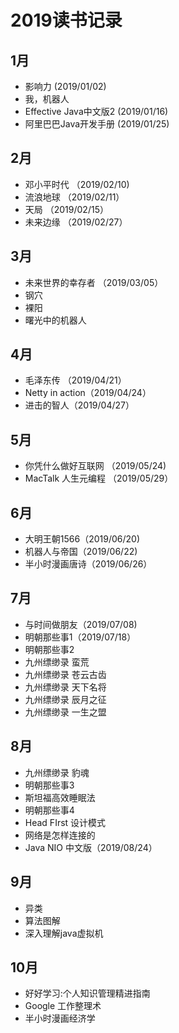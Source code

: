 # 2019读书记录

## 1月
  * 影响力 (2019/01/02)
  * 我，机器人
  * Effective Java中文版2 (2019/01/16)
  * 阿里巴巴Java开发手册 (2019/01/25)
## 2月
  * 邓小平时代 （2019/02/10)
  * 流浪地球 （2019/02/11）
  * 天局 （2019/02/15）
  * 未来边缘 （2019/02/27）
## 3月
  * 未来世界的幸存者 （2019/03/05）
  * 钢穴
  * 裸阳
  * 曙光中的机器人
## 4月
  * 毛泽东传 （2019/04/21）
  * Netty in action（2019/04/24）
  * 进击的智人（2019/04/27）
## 5月
  * 你凭什么做好互联网 （2019/05/24)
  * MacTalk 人生元编程 （2019/05/29）
## 6月
  * 大明王朝1566（2019/06/20)
  * 机器人与帝国（2019/06/22)
  * 半小时漫画唐诗（2019/06/26）
## 7月
  * 与时间做朋友（2019/07/08)
  * 明朝那些事1（2019/07/18）
  * 明朝那些事2
  * 九州缥缈录 蛮荒
  * 九州缥缈录 苍云古齿
  * 九州缥缈录 天下名将
  * 九州缥缈录 辰月之征
  * 九州缥缈录 一生之盟
## 8月
  * 九州缥缈录 豹魂
  * 明朝那些事3
  * 斯坦福高效睡眠法
  * 明朝那些事4
  * Head FIrst 设计模式
  * 网络是怎样连接的
  * Java NIO 中文版（2019/08/24）
## 9月
  * 异类
  * 算法图解
  * 深入理解java虚拟机
## 10月
  * 好好学习:个人知识管理精进指南
  * Google 工作整理术
  * 半小时漫画经济学
